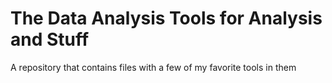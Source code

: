 # The Data Analysis Tools for Analysis and Stuff

A repository that contains files with a few of my favorite tools in them
